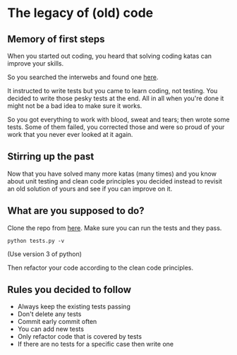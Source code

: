 # The legacy of (old) code

## Memory of first steps

When you started out coding, you heard that solving coding katas
can improve your skills.

So you searched the interwebs and found one
[here](http://codingdojo.org/kata/Bowling/).

It instructed to write tests but you came to learn coding, not testing.
You decided to write those pesky tests at the end.
All in all when you're done it might not be a bad idea to make sure it works.

So you got everything to work with blood, sweat and tears;
then wrote some tests.
Some of them failed, you corrected those and were so proud of your work
that you never ever looked at it again.

## Stirring up the past

Now that you have solved many more katas (many times)
and you know about unit testing and clean code principles
you decided instead to revisit an old solution of yours
and see if you can improve on it.

## What are you supposed to do?

Clone the repo from [here](https://github.com/whatever).
Make sure you can run the tests and they pass.
```
python tests.py -v
```
(Use version 3 of python)

Then refactor your code according to the clean code principles.

## Rules you decided to follow

* Always keep the existing tests passing
* Don't delete any tests
* Commit early commit often
* You can add new tests
* Only refactor code that is covered by tests
* If there are no tests for a specific case then write one
